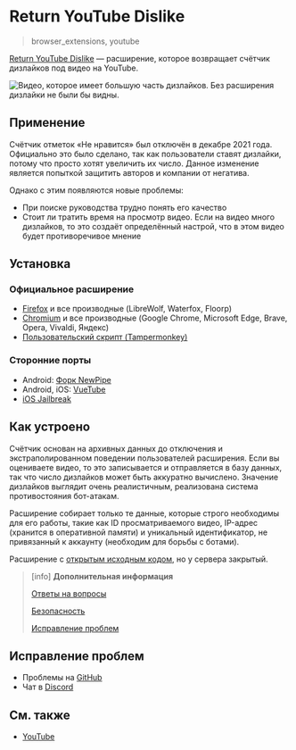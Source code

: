 # Return YouTube Dislike
> browser_extensions, youtube

[Return YouTube Dislike](https://returnyoutubedislike.com) — расширение,
которое возвращает счётчик дизлайков под видео на YouTube.

![Видео, которое имеет большую часть дизлайков. Без расширения дизлайки не были
бы видны.](/media/return_youtube_dislike.jpg)

## Применение

Счётчик отметок «Не нравится» был отключён в декабре 2021 года. Официально это
было сделано, так как пользователи ставят дизлайки, потому что просто хотят
увеличить их число. Данное изменение является попыткой защитить авторов и
компании от негатива.

Однако с этим появляются новые проблемы:

- При поиске руководства трудно понять его качество
- Стоит ли тратить время на просмотр видео. Если на видео много дизлайков, то
это создаёт определённый настрой, что в этом видео будет противоречивое мнение

## Установка

### Официальное расширение

- [Firefox](https://addons.mozilla.org/ru/firefox/addon/return-youtube-dislikes)
и все производные (LibreWolf, Waterfox, Floorp)
- [Chromium](https://chrome.google.com/webstore/detail/return-youtube-dislike/gebbhagfogifgggkldgodflihgfeippi)
и все производные (Google Chrome, Microsoft Edge, Brave, Opera, Vivaldi, Яндекс)
- [Пользовательский скрипт (Tampermonkey)](https://github.com/Anarios/return-youtube-dislike/raw/main/Extensions/UserScript/Return%20Youtube%20Dislike.user.js)

### Сторонние порты

- Android: [Форк NewPipe](https://github.com/polymorphicshade/NewPipe)
- Android, iOS: [VueTube](https://vuetube.app)
- [iOS Jailbreak](https://chariz.com/get/return-youtube-dislike)

## Как устроено

Счётчик основан на архивных данных до отключения и экстраполированном поведении
пользователей расширения. Если вы оцениваете видео, то это записывается и
отправляется в базу данных, так что число дизлайков может быть аккуратно
вычислено. Значение дизлайков выглядит очень реалистичным, реализована система
противостояния бот-атакам.

Расширение собирает только те данные, которые строго необходимы для его работы,
такие как ID просматриваемого видео, IP-адрес (хранится в оперативной памяти) и
уникальный идентификатор, не привязанный к аккаунту (необходим для борьбы с
ботами).

Расширение с
[открытым исходным кодом](https://github.com/Anarios/return-youtube-dislike), но
у сервера закрытый.

> [info] **Дополнительная информация**
>
> [Ответы на вопросы](https://returnyoutubedislike.com/faq)
>
> [Безопасность](https://github.com/Anarios/return-youtube-dislike/blob/main/Docs/SECURITY-FAQru.md)
>
> [Исправление проблем](https://returnyoutubedislike.com/help)

## Исправление проблем

- Проблемы на [GitHub](https://github.com/Anarios/return-youtube-dislike/issues)
- Чат в [Discord](https://discord.com/invite/mYnESY4Md5)

## См. также

- [YouTube](/wiki/youtube.html)
